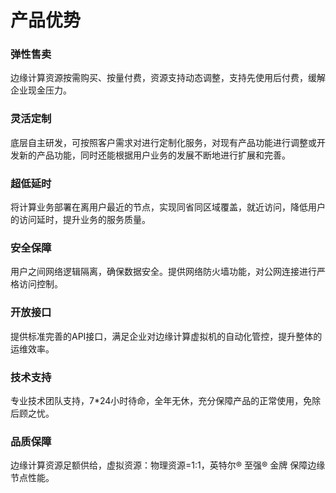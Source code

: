 # 产品优势

### 弹性售卖

边缘计算资源按需购买、按量付费，资源支持动态调整，支持先使用后付费，缓解企业现金压力。




### 灵活定制

底层自主研发，可按照客户需求对进行定制化服务，对现有产品功能进行调整或开发新的产品功能，同时还能根据用户业务的发展不断地进行扩展和完善。




### 超低延时

将计算业务部署在离用户最近的节点，实现同省同区域覆盖，就近访问，降低用户的访问延时，提升业务的服务质量。




### 安全保障

用户之间网络逻辑隔离，确保数据安全。提供网络防火墙功能，对公网连接进行严格访问控制。




### 开放接口

提供标准完善的API接口，满足企业对边缘计算虚拟机的自动化管控，提升整体的运维效率。




### 技术支持

专业技术团队支持，7*24小时待命，全年无休，充分保障产品的正常使用，免除后顾之忧。  



### 品质保障

边缘计算资源足额供给，虚拟资源：物理资源=1:1，英特尔® 至强® 金牌 保障边缘节点性能。

